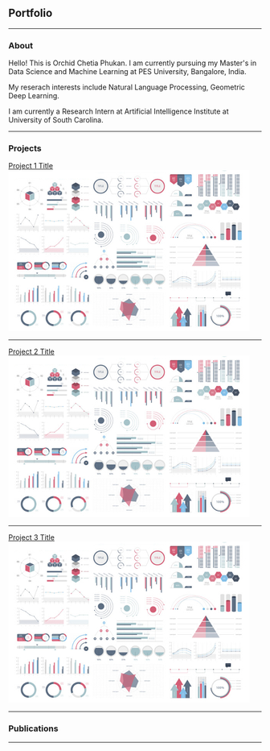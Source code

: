 
## Portfolio
---

### About

Hello! This is Orchid Chetia Phukan. I am currently pursuing my Master's in Data Science and Machine Learning at PES University, Bangalore, India.

My reserach interests include Natural Language Processing, Geometric Deep Learning.

I am currently a Research Intern at Artificial Intelligence Institute at University of South Carolina.

---

### Projects

[Project 1 Title](/sample_page)
<img src="images/dummy_thumbnail.jpg?raw=true"/>

---
[Project 2 Title](/pdf/sample_presentation.pdf)
<img src="images/dummy_thumbnail.jpg?raw=true"/>

---
[Project 3 Title](http://example.com/)
<img src="images/dummy_thumbnail.jpg?raw=true"/>

---

### Publications


---





